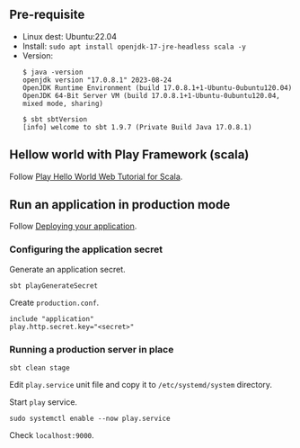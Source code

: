 ## Pre-requisite

* Linux dest: Ubuntu:22.04
* Install: `sudo apt install openjdk-17-jre-headless scala -y`
* Version:
    ```
    $ java -version
    openjdk version "17.0.8.1" 2023-08-24
    OpenJDK Runtime Environment (build 17.0.8.1+1-Ubuntu-0ubuntu120.04)
    OpenJDK 64-Bit Server VM (build 17.0.8.1+1-Ubuntu-0ubuntu120.04, mixed mode, sharing)
    ```
    ```
    $ sbt sbtVersion
    [info] welcome to sbt 1.9.7 (Private Build Java 17.0.8.1)
    ```

## Hellow world with Play Framework (scala)

Follow [Play Hello World Web Tutorial for Scala](https://github.com/playframework/play-samples/tree/3.0.x/play-scala-hello-world-tutorial#play-hello-world-web-tutorial-for-scala).

## Run an application in production mode

Follow [Deploying your application](https://www.playframework.com/documentation/3.0.x/Deploying#Deploying-your-application).

### Configuring the application secret

Generate an application secret.

```
sbt playGenerateSecret
```

Create `production.conf`.

```
include "application"
play.http.secret.key="<secret>"
```

### Running a production server in place

```
sbt clean stage
```

Edit `play.service` unit file and copy it to `/etc/systemd/system` directory.

Start `play` service.

```
sudo systemctl enable --now play.service
```
Check `localhost:9000`.